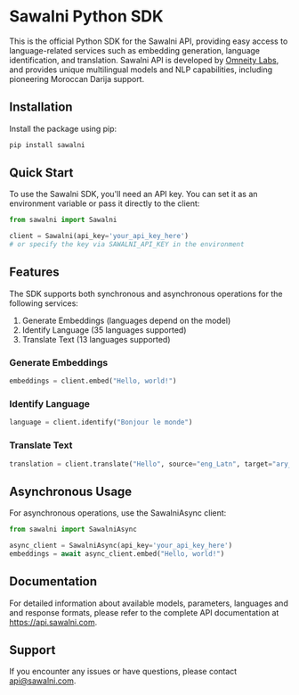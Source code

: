 # Sawalni Python SDK

This is the official Python SDK for the Sawalni API, providing easy access to language-related services such as embedding generation, language identification, and translation. Sawalni API is developed by [Omneity Labs](https://sawalni.com/developers), and provides unique multilingual models and NLP capabilities, including pioneering Moroccan Darija support.

## Installation

Install the package using pip:

```bash
pip install sawalni
```

## Quick Start

To use the Sawalni SDK, you'll need an API key. You can set it as an environment variable or pass it directly to the client:

```py
from sawalni import Sawalni

client = Sawalni(api_key='your_api_key_here') 
# or specify the key via SAWALNI_API_KEY in the environment
```

## Features

The SDK supports both synchronous and asynchronous operations for the following services:

1. Generate Embeddings (languages depend on the model)
2. Identify Language (35 languages supported)
3. Translate Text (13 languages supported)

### Generate Embeddings

```py
embeddings = client.embed("Hello, world!")
```

### Identify Language

```py
language = client.identify("Bonjour le monde")
```

### Translate Text

```py
translation = client.translate("Hello", source="eng_Latn", target="ary_Latn")
```

## Asynchronous Usage

For asynchronous operations, use the SawalniAsync client:

```py
from sawalni import SawalniAsync

async_client = SawalniAsync(api_key='your_api_key_here')
embeddings = await async_client.embed("Hello, world!")
```

## Documentation

For detailed information about available models, parameters, languages and and response formats, please refer to the complete API documentation at https://api.sawalni.com.

## Support

If you encounter any issues or have questions, please contact api@sawalni.com.